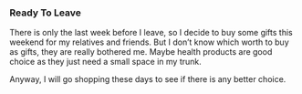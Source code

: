 ### Ready To Leave
There is only the last week before I leave, so I decide to buy some gifts this weekend for my relatives and friends. But I don’t know which worth to buy as gifts, they are really bothered me. Maybe health products are good choice as they just need a small space in my trunk.

Anyway, I will go shopping these days to see if there is any better choice.

